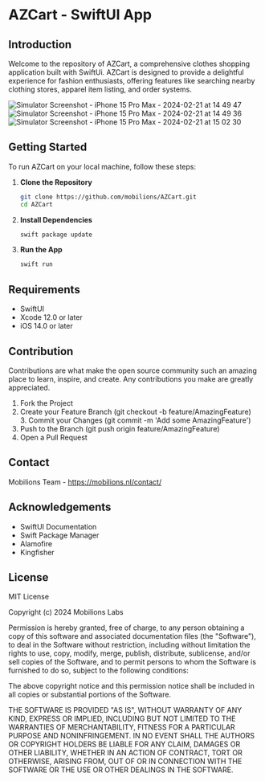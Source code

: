 # AZCart - SwiftUI App

## Introduction
Welcome to the repository of AZCart, a comprehensive clothes shopping application built with SwiftUi. AZCart is designed to provide a delightful experience for fashion enthusiasts, offering features like searching nearby clothing stores, apparel item listing, and order systems.

![Simulator Screenshot - iPhone 15 Pro Max - 2024-02-21 at 14 49 47](https://github.com/mobilions/AZCart/assets/157694856/4cfe2dc4-c76a-42c8-9da4-2693c61ab453)
![Simulator Screenshot - iPhone 15 Pro Max - 2024-02-21 at 14 49 36](https://github.com/mobilions/AZCart/assets/157694856/2e77ad07-a814-4036-9ae7-9d5daa71e4eb)
![Simulator Screenshot - iPhone 15 Pro Max - 2024-02-21 at 15 02 30](https://github.com/mobilions/AZCart/assets/157694856/44139998-70c4-4876-9273-140402dcbfe7)

## Getting Started
To run AZCart on your local machine, follow these steps:

1. **Clone the Repository**
    ```bash
    git clone https://github.com/mobilions/AZCart.git
    cd AZCart
    ```

2. **Install Dependencies**
    ```bash
    swift package update
    ```

3. **Run the App**
    ```bash
    swift run
    ```

## Requirements
- SwiftUI
- Xcode 12.0 or later
- iOS 14.0 or later

## Contribution
Contributions are what make the open source community such an amazing place to learn, inspire, and create. Any contributions you make are greatly appreciated.

1. Fork the Project
2. Create your Feature Branch (git checkout -b feature/AmazingFeature)
3. Commit your Changes (git commit -m 'Add some AmazingFeature')
4. Push to the Branch (git push origin feature/AmazingFeature)
5. Open a Pull Request

## Contact
Mobilions Team - https://mobilions.nl/contact/

## Acknowledgements
- SwiftUI Documentation
- Swift Package Manager
- Alamofire
- Kingfisher

## License
MIT License

Copyright (c) 2024 Mobilions Labs

Permission is hereby granted, free of charge, to any person obtaining a copy of this software and associated documentation files (the "Software"), to deal in the Software without restriction, including without limitation the rights to use, copy, modify, merge, publish, distribute, sublicense, and/or sell copies of the Software, and to permit persons to whom the Software is furnished to do so, subject to the following conditions:

The above copyright notice and this permission notice shall be included in all copies or substantial portions of the Software.

THE SOFTWARE IS PROVIDED "AS IS", WITHOUT WARRANTY OF ANY KIND, EXPRESS OR IMPLIED, INCLUDING BUT NOT LIMITED TO THE WARRANTIES OF MERCHANTABILITY, FITNESS FOR A PARTICULAR PURPOSE AND NONINFRINGEMENT. IN NO EVENT SHALL THE AUTHORS OR COPYRIGHT HOLDERS BE LIABLE FOR ANY CLAIM, DAMAGES OR OTHER LIABILITY, WHETHER IN AN ACTION OF CONTRACT, TORT OR OTHERWISE, ARISING FROM, OUT OF OR IN CONNECTION WITH THE SOFTWARE OR THE USE OR OTHER DEALINGS IN THE SOFTWARE.
